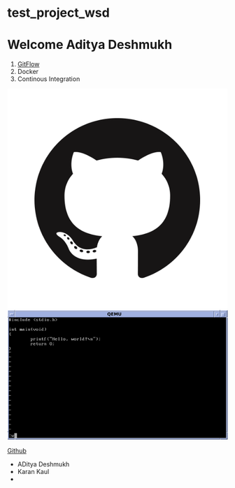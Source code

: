 # test_project_wsd


# Welcome Aditya Deshmukh

1. [GitFlow](/gitflow.md)
3. Docker
4. Continous Integration


![Github Logo](/images/GitHub-Mark.png)
![Vi Commands](/images/viimage.png)

[Github](https://github.githubassets.com/images/modules/logos_page/GitHub-Mark.png)


* ADitya Deshmukh
* Karan Kaul
*



